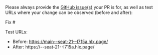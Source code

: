 Please always provide the [GitHub issue(s)](../issues) your PR is for, as well as test URLs where your change can be observed (before and after):

Fix #<gh-issue-id>

Test URLs:
- Before: https://main--seat-21--l715a.hlx.page/
- After: https://<branch>--seat-21--l715a.hlx.page/
